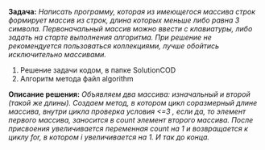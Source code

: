 **Задача:**
*Написать программу, которая из имеющегося массива строк формирует массив из строк, длина которых меньше либо равна 3 символа. Первоначальный массив можно ввести с клавиатуры, либо задать на старте выполнения алгоритма. При решение не рекомендуется пользоваться коллекциями, лучше обойтись исключительно массивами.*

1. Решение задачи кодом, в папке SolutionCOD
2. Алгоритм метода файл algorithm

**Описание решения:**
*Объявляем два массива: изначальный и второй (такой же длины). Создаем метод, в котором цикл соразмерный длине массива, внутри цикла проверка условия  <=3 , если да, то элемент первого массива, заносится в count элемент второго массива. После присвоения увеличивается переменная count на 1 и возвращается к циклу for, в котором i увеличивается на 1. И так до конца.*
